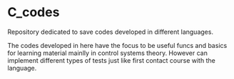 # C_codes
Repository dedicated to save codes developed in different languages.

The codes developed in here have the focus to be useful funcs and basics for learning material mainlly in control systems theory.
However can implement different types of tests just like first contact course with the language.
